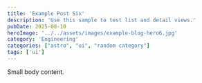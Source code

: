 ```yaml
---
title: 'Example Post Six'
description: 'Use this sample to test list and detail views.'
pubDate: 2025-08-10
heroImage: '../../assets/images/example-blog-hero6.jpg'
category: 'Engineering'
categories: ["astro", "ui", "random category"]
tags: ['ui']
---
```


Small body content.


